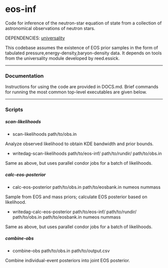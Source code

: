 # eos-inf

Code for inference of the neutron-star equation of state from a collection of astronomical observations of neutron stars.

DEPENDENCIES: [universality](https://github.com/reedessick/universality)

This codebase assumes the existence of EOS prior samples in the form of tabulated pressure,energy-density,baryon-density data. It depends on tools from the universality module developed by reed.essick.

---

### Documentation

Instructions for using the code are provided in DOCS.md. Brief commands for running the most common top-level executables are given below.

---

### Scripts

##### scan-likelihoods

* scan-likelihoods path/to/obs.in

Analyze observed likelihood to obtain KDE bandwidth and prior bounds.

* writedag-scan-likelihoods path/to/eos-inf/ path/to/rundir/ path/to/obs.in

Same as above, but uses parallel condor jobs for a batch of likelihoods.

##### calc-eos-posterior

* calc-eos-posterior path/to/obs.in path/to/eosbank.in numeos nummass

Sample from EOS and mass priors; calculate EOS posterior based on likelihood.

* writedag-calc-eos-posterior path/to/eos-inf/ path/to/rundir/ path/to/obs.in path/to/eosbank.in numeos nummass

Same as above, but uses parallel condor jobs for a batch of likelihoods.

##### combine-obs

* combine-obs path/to/obs.in path/to/output.csv

Combine individual-event posteriors into joint EOS posterior.

